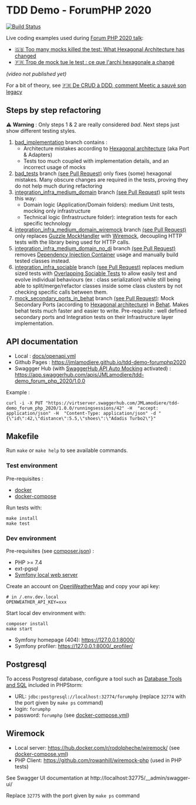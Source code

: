 # TDD Demo - ForumPHP 2020

[![Build Status](https://travis-ci.com/JMLamodiere/tdd-demo-forumphp2020.svg?branch=main)](https://travis-ci.com/JMLamodiere/tdd-demo-forumphp2020)

Live coding examples used during [Forum PHP 2020 talk](https://event.afup.org/forum-php-2020/programme-forum-php-2020/#3414):

- [:uk: Too many mocks killed the test: What Hexagonal Architecture has changed](https://speakerdeck.com/jmlamodiere/too-many-mocks-killed-the-test-what-hexagonal-architecture-has-changed)
- [:fr: Trop de mock tue le test : ce que l'archi hexagonale a changé](https://speakerdeck.com/jmlamodiere/trop-de-mock-tue-le-test-ce-que-larchi-hexagonale-a-change)

*(video not published yet)*

For a bit of theory, see [:fr: De CRUD à DDD, comment Meetic a sauvé son legacy](https://afup.org/talks/3037-de-crud-a-ddd-comment-meetic-a-sauve-son-legacy)

## Steps by step refactoring

:warning: **Warning** : Only steps 1 & 2 are really considered *bad*. Next steps just show different testing styles.

1. [bad_implementation](https://github.com/JMLamodiere/tdd-demo-forumphp2020/tree/bad_implementation) branch
contains :
    - Architecture mistakes according to [Hexagonal architecture](https://alistair.cockburn.us/hexagonal-architecture/) (aka Port & Adapters)
    - Tests too much coupled with implementation details, and an incorrect usage of mocks
1. [bad_tests](https://github.com/JMLamodiere/tdd-demo-forumphp2020/tree/bad_tests) branch
[(see Pull Request)](https://github.com/JMLamodiere/tdd-demo-forumphp2020/pull/12) only fixes (some) hexagonal mistakes.
Many obscure changes are required in the tests, proving they do not help much during refactoring
1. [integration_infra_medium_domain](https://github.com/JMLamodiere/tdd-demo-forumphp2020/tree/integration_infra_medium_domain) branch
[(see Pull Request)](https://github.com/JMLamodiere/tdd-demo-forumphp2020/pull/13) split tests this way:
    - Domain logic (Application/Domain folders): medium Unit tests, mocking only infrastructure
    - Technical logic (Infrastructure folder): integration tests for each specific technology
1. [integration_infra_medium_domain_wiremock](https://github.com/JMLamodiere/tdd-demo-forumphp2020/tree/integration_infra_medium_domain_wiremock) branch
[(see Pull Request)](https://github.com/JMLamodiere/tdd-demo-forumphp2020/pull/14)
only replaces [Guzzle MockHandler](https://docs.guzzlephp.org/en/stable/testing.html) with [Wiremock](#wiremock),
decoupling HTTP tests with the library being used for HTTP calls.
1. [integration_infra_medium_domain_no_di](https://github.com/JMLamodiere/tdd-demo-forumphp2020/tree/integration_infra_medium_domain_no_di) branch
   [(see Pull Request)](https://github.com/JMLamodiere/tdd-demo-forumphp2020/pull/15)
   removes [Dependency Injection Container](https://www.loosecouplings.com/2011/01/dependency-injection-using-di-container.html)
   usage and manually build tested classes instead.
1. [integration_infra_sociable](https://github.com/JMLamodiere/tdd-demo-forumphp2020/tree/integration_infra_sociable) branch
   [(see Pull Request)](https://github.com/JMLamodiere/tdd-demo-forumphp2020/pull/16)
   replaces medium sized tests with [Overlapping Sociable Tests](https://www.jamesshore.com/v2/blog/2018/testing-without-mocks#sociable-tests)
   to allow easily test and evolve individual behaviours (ex : class serialization) while still being able to
   split/merge/refactor classes inside some class clusters by not checking specific calls between them.
1. [mock_secondary_ports_in_behat](https://github.com/JMLamodiere/tdd-demo-forumphp2020/tree/mock_secondary_ports_in_behat) branch
   [(see Pull Request)](https://github.com/JMLamodiere/tdd-demo-forumphp2020/pull/18): Mock Secondary Ports
   (according to [Hexagonal architecture](https://alistair.cockburn.us/hexagonal-architecture/)) in
   [Behat](https://behat.org). Makes behat tests much faster and
   easier to write. Pre-requisite : well defined secondary ports and Integration tests on their
   Infrastructure layer implementation.

## API documentation

- Local : [docs/openapi.yml](docs/openapi.yml)
- Github Pages : https://jmlamodiere.github.io/tdd-demo-forumphp2020
- Swaggger Hub (with [SwaggerHub API Auto Mocking](https://app.swaggerhub.com/help/integrations/api-auto-mocking)
activated) : https://app.swaggerhub.com/apis/JMLamodiere/tdd-demo_forum_php_2020/1.0.0

Example :

    curl -i -X PUT "https://virtserver.swaggerhub.com/JMLamodiere/tdd-demo_forum_php_2020/1.0.0/runningsessions/42" -H  "accept: application/json" -H  "Content-Type: application/json" -d "{\"id\":42,\"distance\":5.5,\"shoes\":\"Adadis Turbo2\"}"

## Makefile

Run `make` or `make help` to see available commands.

### Test environment

Pre-requisites :

- [docker](https://www.docker.com/)
- [docker-compose](https://docs.docker.com/compose/)

Run tests with:

    make install
    make test

### Dev environment

Pre-requisites (see [composer.json](composer.json)) :

- PHP >= 7.4
- ext-pgsql
- [Symfony local web server](https://symfony.com/doc/current/setup/symfony_server.html)

Create an account on [OpenWeatherMap](https://home.openweathermap.org/api_keys) and copy your api key:

```
# in /.env.dev.local
OPENWEATHER_API_KEY=xxx
```

Start local dev environment with:

```
composer install
make start
```

- Symfony homepage (404): https://127.0.0.1:8000/
- Symfony profiler: https://127.0.0.1:8000/_profiler/

## Postgresql

To access Postgresql database, configure a tool such as
[Database Tools and SQL](https://www.jetbrains.com/help/phpstorm/connecting-to-a-database.html#connect-to-postgresql-database)
included in PHPStorm:

- URL: `jdbc:postgresql://localhost:32774/forumphp` (replace `32774` with the port given by `make ps` command)
- login: `forumphp`
- password: `forumphp` (see [docker-compose.yml](docker-compose.yml))

## Wiremock

- Local server: https://hub.docker.com/r/rodolpheche/wiremock/ (see [docker-compose.yml](docker-compose.yml))
- PHP Client: https://github.com/rowanhill/wiremock-php (used in PHP tests)

See Swagger UI documentation at http://localhost:32775/__admin/swagger-ui/

Replace `32775` with the port given by `make ps` command
